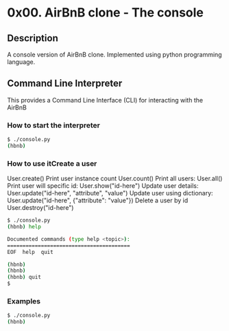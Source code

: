 # 0x00. AirBnB clone - The console

## Description

A console version of AirBnB clone. Implemented using python programming language.

## Command Line Interpreter

This provides a Command Line Interface (CLI) for interacting with the AirBnB

### How to start the interpreter
```bash
$ ./console.py
(hbnb) 
```
### How to use itCreate a user
User.create()
Print user instance count
User.count()
Print all users:
User.all()
Print user will specific id:
User.show("id-here")
Update user details:
User.update("id-here", "attribute", "value")
Update user using dictionary:
User.update("id-here", {"attribute": "value"})
Delete a user by id
User.destroy("id-here")
```bash
$ ./console.py
(hbnb) help

Documented commands (type help <topic>):
========================================
EOF  help  quit

(hbnb) 
(hbnb) 
(hbnb) quit
$
```
### Examples
```bash
$ ./console.py
(hbnb) 
```
